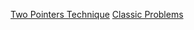 [Two Pointers Technique](https://www.geeksforgeeks.org/two-pointers-technique/)
[Classic Problems](https://leetcode.com/articles/two-pointer-technique/)